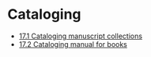 # Cataloging

* [17.1 Cataloging manuscript collections](#171-cataloging-manuscript-collections)
* [17.2 Cataloging manual for books](#172-cataloging-manual-for-books)



